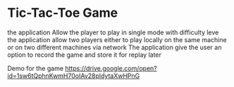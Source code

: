 # Tic-Tac-Toe Game

the application Allow the player to play in single mode with difficulty leve
the application allow two players either to play locally on the same machine or on two different machines via network
The application give the user an option to record the game and store it for replay later

Demo for the game
https://drive.google.com/open?id=1sw6tQphnKwmH70oIAv28pldytaXwHPnG
